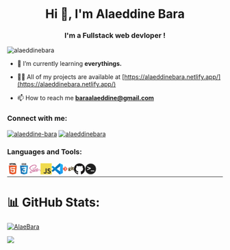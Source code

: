 <h1 align="center">Hi 👋, I'm Alaeddine Bara</h1>
<h3 align="center">I'm a Fullstack web devloper !</h3>

<p align="left"> <img src="https://komarev.com/ghpvc/?username=alaeddinebara&label=Profile%20views&color=0e75b6&style=flat" alt="alaeddinebara" /> </p>

- 🌱 I’m currently learning **everythings.**

- 👨‍💻 All of my projects are available at [https://alaeddinebara.netlify.app/](https://alaeddinebara.netlify.app/)

- 📫 How to reach me **baraalaeddine@gmail.com**

<h3 align="left">Connect with me:</h3>
<p align="left">
<a href="https://linkedin.com/in/alaeddine-bara" target="blank"><img align="center" src="https://raw.githubusercontent.com/rahuldkjain/github-profile-readme-generator/master/src/images/icons/Social/linked-in-alt.svg" alt="alaeddine-bara" height="30" width="40" /></a>
<a href="https://instagram.com/alaeddinebara" target="blank"><img align="center" src="https://raw.githubusercontent.com/rahuldkjain/github-profile-readme-generator/master/src/images/icons/Social/instagram.svg" alt="alaeddinebara" height="30" width="40" /></a>
</p>

<h3 align="left">Languages and Tools:</h3>

<img align="left" alt="HTML5" width="26px" src="https://raw.githubusercontent.com/github/explore/80688e429a7d4ef2fca1e82350fe8e3517d3494d/topics/html/html.png" />
<img align="left" alt="CSS3" width="26px" src="https://raw.githubusercontent.com/github/explore/80688e429a7d4ef2fca1e82350fe8e3517d3494d/topics/css/css.png" />
<img align="left" alt="Sass" width="26px" src="https://raw.githubusercontent.com/github/explore/80688e429a7d4ef2fca1e82350fe8e3517d3494d/topics/sass/sass.png" />
<img align="left" alt="JavaScript" width="26px" src="https://raw.githubusercontent.com/github/explore/80688e429a7d4ef2fca1e82350fe8e3517d3494d/topics/javascript/javascript.png" />
<img align="left" alt="Visual Studio Code" width="26px" src="https://raw.githubusercontent.com/github/explore/80688e429a7d4ef2fca1e82350fe8e3517d3494d/topics/visual-studio-code/visual-studio-code.png" />
<img align="left" alt="Git" width="26px" src="https://raw.githubusercontent.com/github/explore/80688e429a7d4ef2fca1e82350fe8e3517d3494d/topics/git/git.png" />
<img align="left" alt="GitHub" width="26px" src="https://raw.githubusercontent.com/github/explore/78df643247d429f6cc873026c0622819ad797942/topics/github/github.png" />
<img align="left" alt="Terminal" width="26px" src="https://raw.githubusercontent.com/github/explore/80688e429a7d4ef2fca1e82350fe8e3517d3494d/topics/terminal/terminal.png" />
<?xml version="1.0" encoding="iso-8859-1"?>

<br/>
<hr>

# 📊 GitHub Stats:
<a href="https://github.com/AlaeBara">
  <img align="center" height=200 width=450 src="https://github-readme-stats.vercel.app/api?username=AlaeBara&show_icons=true&theme=radical" alt="AlaeBara" />
</a>
<br/>
  
![](https://github-readme-stats.vercel.app/api/top-langs/?username=AlaeBara&theme=gruvbox&hide_border=false&include_all_commits=true&count_private=true&layout=compact)



